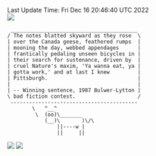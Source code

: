 Last Update Time: 
Fri Dec 16 20:46:40 UTC 2022
<br>![](https://img.shields.io/badge/%E5%A4%A7%E5%AE%B6-%E5%AE%89%E5%AE%89-green)<br>
```
 _________________________________________
/ The notes blatted skyward as they rose  \
| over the Canada geese, feathered rumps  |
| mooning the day, webbed appendages      |
| frantically pedaling unseen bicycles in |
| their search for sustenance, driven by  |
| cruel Nature's maxim, 'Ya wanna eat, ya |
| gotta work,' and at last I knew         |
| Pittsburgh.                             |
|                                         |
| -- Winning sentence, 1987 Bulwer-Lytton |
\ bad fiction contest.                    /
 -----------------------------------------
        \   ^__^
         \  (oo)\_______
            (__)\       )\/\
                ||----w |
                ||     ||
```
![](https://github-readme-stats.vercel.app/api?username=chenlitw)
![](https://github-readme-stats.vercel.app/api/top-langs/?username=chenlitw)
